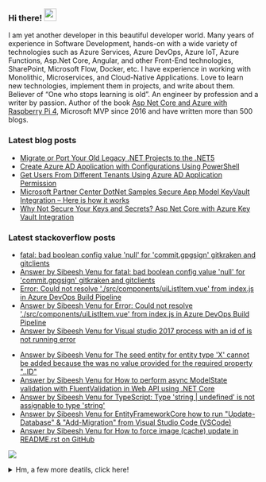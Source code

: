 <h3>Hi there! <img src="https://media.giphy.com/media/hvRJCLFzcasrR4ia7z/giphy.gif" width="25px"></h3> 
<p>I am yet another developer in this beautiful developer world. Many years of experience in Software Development, hands-on with a wide variety of technologies such as Azure Services, Azure DevOps, Azure IoT, Azure Functions, Asp.Net Core, Angular, and other Front-End technologies, SharePoint, Microsoft Flow, Docker, etc. I have experience in working with Monolithic, Microservices, and Cloud-Native Applications. Love to learn new technologies, implement them in projects, and write about them. Believer of “One who stops learning is old”. An engineer by profession and a writer by passion. Author of the book <a href="https://www.amazon.com/Asp-Net-Core-Azure-Raspberry-Applications/dp/1484264428/">Asp Net Core and Azure with Raspberry Pi 4</a>, Microsoft MVP since 2016 and have written more than 500 blogs. </p>

<!-- <img src="https://github-profile-trophy.vercel.app/?username=sibeeshvenu&theme=flat&no-frame=true&margin-w=30" /> -->

<h3>Latest blog posts</h3>

<!-- BLOG-POST-LIST:START -->
- [Migrate or Port Your Old Legacy .NET Projects to the .NET5](https://sibeeshpassion.com/migrate-or-port-your-old-legacy-net-projects-to-the-net5/)
- [Create Azure AD Application with Configurations Using PowerShell](https://sibeeshpassion.com/create-azure-ad-application-with-configurations-using-powershell/)
- [Get Users From Different Tenants Using Azure AD Application Permission](https://sibeeshpassion.com/get-users-from-different-tenants-using-azure-ad-application-permission/)
- [Microsoft Partner Center DotNet Samples Secure App Model KeyVault Integration – Here is how it works](https://sibeeshpassion.com/microsoft-partner-center-dotnet-samples-secure-app-model-keyvault-integration-here-is-how-it-works/)
- [Why Not Secure Your Keys and Secrets? Asp Net Core with Azure Key Vault Integration](https://sibeeshpassion.com/why-not-secure-your-keys-and-secrets-asp-net-core-with-azure-key-vault-integration/)
<!-- BLOG-POST-LIST:END -->

<h3>Latest stackoverflow posts</h3>

<!-- STACKOVERFLOW:START -->
- [fatal: bad boolean config value 'null' for 'commit.gpgsign' gitkraken and gitclients](https://stackoverflow.com/questions/68744215/fatal-bad-boolean-config-value-null-for-commit-gpgsign-gitkraken-and-gitcli)
- [Answer by Sibeesh Venu for fatal: bad boolean config value 'null' for 'commit.gpgsign' gitkraken and gitclients](https://stackoverflow.com/questions/68744215/fatal-bad-boolean-config-value-null-for-commit-gpgsign-gitkraken-and-gitcli/68744216#68744216)
- [Error: Could not resolve './src/components/uiListItem.vue' from index.js in Azure DevOps Build Pipeline](https://stackoverflow.com/questions/68209267/error-could-not-resolve-src-components-uilistitem-vue-from-index-js-in-azur)
- [Answer by Sibeesh Venu for Error: Could not resolve './src/components/uiListItem.vue' from index.js in Azure DevOps Build Pipeline](https://stackoverflow.com/questions/68209267/error-could-not-resolve-src-components-uilistitem-vue-from-index-js-in-azur/68209268#68209268)
- [Answer by Sibeesh Venu for Visual studio 2017 process with an id of is not running error](https://stackoverflow.com/questions/55880502/visual-studio-2017-process-with-an-id-of-is-not-running-error/67949648#67949648)
<!-- STACKOVERFLOW:END -->
<!-- STACKOVERFLOW:START -->
- [Answer by Sibeesh Venu for The seed entity for entity type 'X' cannot be added because the was no value provided for the required property "..ID"](https://stackoverflow.com/questions/50010613/the-seed-entity-for-entity-type-x-cannot-be-added-because-the-was-no-value-pro/66313185#66313185)
- [Answer by Sibeesh Venu for How to perform async ModelState validation with FluentValidation in Web API using .NET Core](https://stackoverflow.com/questions/55048016/how-to-perform-async-modelstate-validation-with-fluentvalidation-in-web-api-usin/66258207#66258207)
- [Answer by Sibeesh Venu for TypeScript: Type 'string | undefined' is not assignable to type 'string'](https://stackoverflow.com/questions/61130603/typescript-type-string-undefined-is-not-assignable-to-type-string/66257487#66257487)
- [Answer by Sibeesh Venu for EntityFrameworkCore how to run "Update-Database" & "Add-Migration" from Visual Studio Code (VSCode)](https://stackoverflow.com/questions/40435548/entityframeworkcore-how-to-run-update-database-add-migration-from-visual-s/66123447#66123447)
- [Answer by Sibeesh Venu for How to force image (cache) update in README.rst on GitHub](https://stackoverflow.com/questions/26898052/how-to-force-image-cache-update-in-readme-rst-on-github/66030456#66030456)
<!-- STACKOVERFLOW:END -->

<!--<img  src="https://github-readme-stats.vercel.app/api?username=sibeeshvenu&count_private=true&show_icons=true&hide_title=true" />-->

![](https://hit.yhype.me/github/profile?user_id=4262147)
<details>
<summary>Hm, a few more deatils, click here!</summary>
<p>
  
| Blogs & Websites                                             |                            YouTube Channels                             |                                                                            Other |
| :----------------------------------------------------------- | :---------------------------------------------------------------------: | -------------------------------------------------------------------------------: |
| 🔗 <a href="https://sibeeshpassion.com/">Blog</a>             | 📷 <a href="https://www.youtube.com/njanorumalayali">njanorumalayali</a> |                            <a href="https://twitter.com/SibeeshVenu">twitter</a> |
| 🔗 <a href="https://sibeeshvenu.com/">Website</a>             |  📷 <a href="https://www.youtube.com/SibeeshPassion">sibeeshpassion</a>  |                             <a href="https://medium.com/@sibeeshvenu">medium</a> |
| 🔗 <a href="https://njanorumalayali.com/">njanorumalayali</a> |                                                                         | <a href="https://stackoverflow.com/users/5550507/sibeesh-venu">stackoverflow</a> |

</p>
</details>
